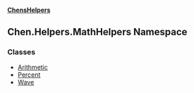 
#### [ChensHelpers](./index 'index')

## Chen.Helpers.MathHelpers Namespace

### Classes
- [Arithmetic](./Chen-Helpers-MathHelpers-Arithmetic 'Chen.Helpers.MathHelpers.Arithmetic')
- [Percent](./Chen-Helpers-MathHelpers-Percent 'Chen.Helpers.MathHelpers.Percent')
- [Wave](./Chen-Helpers-MathHelpers-Wave 'Chen.Helpers.MathHelpers.Wave')
